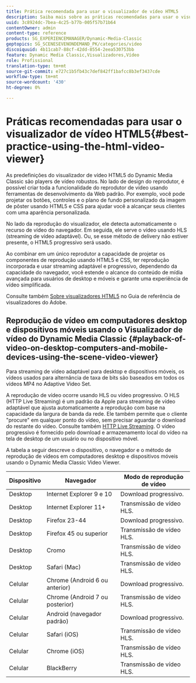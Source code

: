 ```yaml
---
title: Prática recomendada para usar o visualizador de vídeo HTML5
description: Saiba mais sobre as práticas recomendadas para usar o visualizador de vídeo HTML5.
uuid: 3c8924dc-7bea-4c25-b77b-005f57b71b64
contentOwner: admin
content-type: reference
products: SG_EXPERIENCEMANAGER/Dynamic-Media-Classic
geptopics: SG_SCENESEVENONDEMAND_PK/categories/video
discoiquuid: 4b11cab7-88cf-42dd-8554-2eea530753bb
feature: Dynamic Media Classic,Visualizadores,Vídeo
role: Profissional
translation-type: tm+mt
source-git-commit: e727c1b5fb43c7def842ff1bafcc8b3ef3437cde
workflow-type: tm+mt
source-wordcount: '430'
ht-degree: 0%

---
```



# Práticas recomendadas para usar o visualizador de vídeo HTML5{#best-practice-using-the-html-video-viewer}

As predefinições do visualizador de vídeo HTML5 do Dynamic Media Classic são players de vídeo robustos. No lado de design do reprodutor, é possível criar toda a funcionalidade do reprodutor de vídeo usando ferramentas de desenvolvimento da Web padrão. Por exemplo, você pode projetar os botões, controles e o plano de fundo personalizado da imagem de pôster usando HTML5 e CSS para ajudar você a alcançar seus clientes com uma aparência personalizada.

No lado da reprodução do visualizador, ele detecta automaticamente o recurso de vídeo do navegador. Em seguida, ele serve o vídeo usando HLS (streaming de vídeo adaptável). Ou, se esse método de delivery não estiver presente, o HTML5 progressivo será usado.

Ao combinar em um único reprodutor a capacidade de projetar os componentes de reprodução usando HTML5 e CSS, ter reprodução incorporada e usar streaming adaptável e progressivo, dependendo da capacidade do navegador, você estende o alcance do conteúdo de mídia avançada para usuários de desktop e móveis e garante uma experiência de vídeo simplificada.

Consulte também [Sobre visualizadores HTML5](https://experienceleague.adobe.com/docs/dynamic-media-developer-resources/library/viewers-for-aem-assets-only/c-html5-aem-asset-viewers.html?lang=en#viewers-for-aem-assets-only) no Guia de referência de visualizadores do Adobe.

## Reprodução de vídeo em computadores desktop e dispositivos móveis usando o Visualizador de vídeo do Dynamic Media Classic {#playback-of-video-on-desktop-computers-and-mobile-devices-using-the-scene-video-viewer}

Para streaming de vídeo adaptável para desktop e dispositivos móveis, os vídeos usados para alternância de taxa de bits são baseados em todos os vídeos MP4 no Adaptive Video Set.

A reprodução de vídeo ocorre usando HLS ou vídeo progressivo. O HLS (HTTP Live Streaming) é um padrão da Apple para streaming de vídeo adaptável que ajusta automaticamente a reprodução com base na capacidade da largura de banda da rede. Ele também permite que o cliente &quot;procure&quot; em qualquer ponto do vídeo, sem precisar aguardar o download do restante do vídeo. Consulte também [HTTP Live Streaming](https://developer.apple.com/streaming/). O vídeo progressivo é fornecido pelo download e armazenamento local do vídeo na tela de desktop de um usuário ou no dispositivo móvel.

A tabela a seguir descreve o dispositivo, o navegador e o método de reprodução de vídeos em computadores desktop e dispositivos móveis usando o Dynamic Media Classic Video Viewer.

| Dispositivo | Navegador | Modo de reprodução de vídeo |
|--- |--- |--- |
| Desktop | Internet Explorer 9 e 10 | Download progressivo. |
| Desktop | Internet Explorer 11+ | Transmissão de vídeo HLS. |
| Desktop | Firefox 23-44 | Download progressivo. |
| Desktop | Firefox 45 ou superior | Transmissão de vídeo HLS. |
| Desktop | Cromo | Transmissão de vídeo HLS. |
| Desktop | Safari (Mac) | Transmissão de vídeo HLS. |
| Celular | Chrome (Android 6 ou anterior) | Download progressivo. |
| Celular | Chrome (Android 7 ou posterior) | Transmissão de vídeo HLS. |
| Celular | Android (navegador padrão) | Download progressivo. |
| Celular | Safari (iOS) | Transmissão de vídeo HLS. |
| Celular | Chrome (iOS) | Transmissão de vídeo HLS. |
| Celular | BlackBerry | Transmissão de vídeo HLS. |
